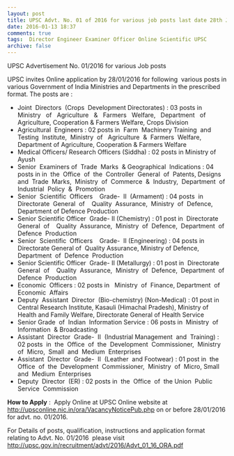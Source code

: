 ```yaml
---
layout: post
title: UPSC Advt. No. 01 of 2016 for various job posts last date 28th Jan-2016   
date: 2016-01-13 18:37
comments: true
tags:  Director Engineer Examiner Officer Online Scientific UPSC 
archive: false
---
```

UPSC Advertisement No. 01/2016 for various Job posts 

UPSC invites Online application by 28/01/2016 for following  various posts in various Government of India Ministries and Departments in the prescribed format. The posts are : 


- Joint  Directors  (Crops  Development Directorates) : 03 posts in    Ministry   of   Agriculture   &   Farmers   Welfare,   Department   of Agriculture, Cooperation & Farmers Welfare, Crops Division 
- Agricultural  Engineers : 02 posts in  Farm  Machinery Training  and  Testing  Institute,  Ministry  of   Agriculture  &  Farmers  Welfare,  Department of Agriculture, Cooperation & Farmers Welfare
- Medical Officers/ Research Officers (Siddha) : 02 posts in Ministry of Ayush 
- Senior  Examiners of  Trade  Marks  & Geographical  Indications : 04 posts in in  the  Office  of  the  Controller  General  of  Patents, Designs  and  Trade  Marks,  Ministry  of  Commerce  &  Industry,  Department  of Industrial  Policy  &  Promotion 
- Senior  Scientific  Officers    Grade-  II  (Armament) : 04 posts  in  Directorate  General  of    Quality  Assurance,  Ministry  of  Defence,  Department of Defence Production 
- Senior Scientific Officer  Grade- II (Chemistry) : 01 post in  Directorate  General  of    Quality  Assurance,  Ministry  of  Defence,  Department  of Defence  Production 
- Senior  Scientific  Officers    Grade-  II (Engineering) : 04 posts in Directorate General of  Quality Assurance, Ministry of Defence,  Department  of  Defence  Production
- Senior Scientific Officer  Grade- II (Metallurgy) : 01 post in  Directorate  General  of    Quality  Assurance,  Ministry  of  Defence,  Department  of  Defence  Production  
- Economic  Officers : 02 posts in   Ministry  of  Finance, Department  of  Economic  Affairs
- Deputy  Assistant  Director  (Bio-chemistry) (Non-Medical) : 01 post in Central Research Institute, Kasauli (Himachal Pradesh), Ministry of Health and Family Welfare, Directorate General of Health Service 
- Senior Grade  of  Indian  Information Service : 06 posts in  Ministry  of  Information  & Broadcasting
- Assistant  Director  Grade-  II  (Industrial Management  and  Training) : 02 posts  in  the  Office  of  the  Development  Commissioner,  Ministry  of  Micro,  Small  and  Medium  Enterprises
- Assistant  Director  Grade-  II  (Leather  and Footwear) : 01 post in  the  Office  of  the  Development  Commissioner,  Ministry  of  Micro, Small  and  Medium  Enterprises
- Deputy  Director  (ER) : 02 posts in  the  Office  of  the Union  Public  Service  Commission     

**How to Apply** :  Apply Online at UPSC Online website at <http://upsconline.nic.in/ora/VacancyNoticePub.php> on or before 28/01/2016 for advt. no. 01/2016.

For Details of posts, qualification, instructions and application format relating to Advt. No. 01/2016  please visit <http://upsc.gov.in/recruitment/advt/2016/Advt_01_16_ORA.pdf>




